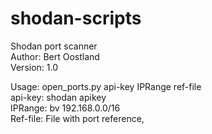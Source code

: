 # shodan-scripts

Shodan port scanner                               
Author: Bert Oostland                             
Version: 1.0                                     
                                                   
Usage: open_ports.py api-key IPRange ref-file      
api-key: shodan apikey                            
IPRange: bv 192.168.0.0/16                        
Ref-file: File with port reference,               
